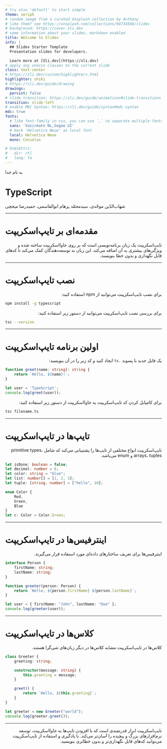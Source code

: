 ```yaml
---
# try also 'default' to start simple
theme: seriph
# random image from a curated Unsplash collection by Anthony
# like them? see https://unsplash.com/collections/94734566/slidev
# background: https://cover.sli.dev
# some information about your slides, markdown enabled
title: Welcome to Slidev
info: |
  ## Slidev Starter Template
  Presentation slides for developers.

  Learn more at [Sli.dev](https://sli.dev)
# apply any unocss classes to the current slide
class: text-center
# https://sli.dev/custom/highlighters.html
highlighter: shiki
# https://sli.dev/guide/drawing
drawings:
  persist: false
# slide transition: https://sli.dev/guide/animations#slide-transitions
transition: slide-left
# enable MDC Syntax: https://sli.dev/guide/syntax#mdc-syntax
mdc: true
fonts:
  # like font-family in css, you can use `,` to separate multiple fonts for fallback
  sans: 'Vazirmatn NL,Segoe UI'
  # mark 'Helvetica Neue' as local font
  local: Helvetica Neue
  mono: Consolas

# htmlAttrs:
#   dir: rtl
#   lang: fa
---
```



به نام خدا

# TypeScript
شهاب‌الدّین موحّدی،
سیدمحمّد پرهام ابوالقاسمی،
حمیدرضا میخچی


---

# مقدمه‌ای بر تایپ‌اسکریپت
<div dir="rtl">

تایپ‌اسکریپت یک زبان برنامه‌نویسی است که بر روی جاوااسکریپت ساخته شده و ویژگی‌های بیشتری به آن اضافه می‌کند. این زبان به توسعه‌دهندگان کمک می‌کند تا کدهای قابل نگهداری و بدون خطا بنویسند.

</div>

---

# نصب تایپ‌اسکریپت
<div dir="rtl">

برای نصب تایپ‌اسکریپت می‌توانید از npm استفاده کنید:

</div>

```bash
npm install -g typescript
```

<div dir="rtl">

برای بررسی نصب تایپ‌اسکریپت می‌توانید از دستور زیر استفاده کنید:

</div>

```bash
tsc --version
```

---

# اولین برنامه تایپ‌اسکریپت
<div dir="rtl">

یک فایل جدید با پسوند `.ts` ایجاد کنید و کد زیر را در آن بنویسید:

</div>

```typescript {monaco-run}
function greet(name: string): string {
    return `Hello, ${name}!`;
}

let user = 'TypeScript';
console.log(greet(user));
```

<div dir="rtl">

برای کامپایل کردن کد تایپ‌اسکریپت به جاوااسکریپت از دستور زیر استفاده کنید:

</div>

```bash
tsc filename.ts
```

---

# تایپ‌ها در تایپ‌اسکریپت
<div dir="rtl">

تایپ‌اسکریپت انواع مختلفی از تایپ‌ها را پشتیبانی می‌کند که شامل primitive types، arrays، tuples و enum می‌باشد.

</div>

```typescript {monaco-run}
let isDone: boolean = false;
let decimal: number = 6;
let color: string = "blue";
let list: number[] = [1, 2, 3];
let tuple: [string, number] = ["hello", 10];

enum Color {
    Red,
    Green,
    Blue
}
let c: Color = Color.Green;
```

---

# اینترفیس‌ها در تایپ‌اسکریپت
<div dir="rtl">

اینترفیس‌ها برای تعریف ساختارهای داده‌ای مورد استفاده قرار می‌گیرند.

</div>

```typescript {monaco-run}
interface Person {
    firstName: string;
    lastName: string;
}

function greeter(person: Person) {
    return `Hello, ${person.firstName} ${person.lastName}`;
}

let user = { firstName: "John", lastName: "Doe" };
console.log(greeter(user));
```

---

# کلاس‌ها در تایپ‌اسکریپت
<div dir="rtl">

کلاس‌ها در تایپ‌اسکریپت مشابه کلاس‌ها در دیگر زبان‌های شی‌گرا هستند.

</div>

```typescript {monaco-run}
class Greeter {
    greeting: string;

    constructor(message: string) {
        this.greeting = message;
    }

    greet() {
        return `Hello, ${this.greeting}`;
    }
}

let greeter = new Greeter("world");
console.log(greeter.greet());
```

---

<div dir="rtl">

تایپ‌اسکریپت ابزار قدرتمندی است که با افزودن تایپ‌ها به جاوااسکریپت، توسعه نرم‌افزارهای بزرگ و پیچیده را آسان‌تر می‌کند. با یادگیری و استفاده از تایپ‌اسکریپت می‌توانید کدهای قابل نگهداری‌تر و بدون خطاتری بنویسید.

</div>
